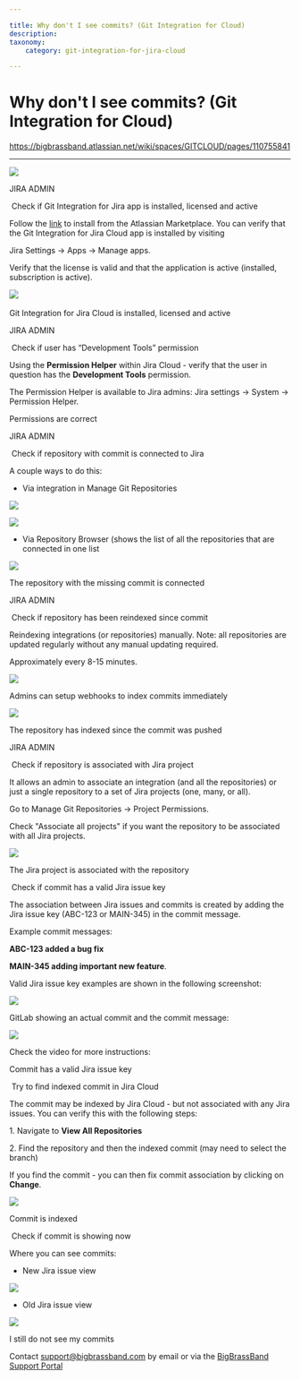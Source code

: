 ```yaml
---

title: Why don't I see commits? (Git Integration for Cloud)
description:
taxonomy:
    category: git-integration-for-jira-cloud

---
```


# Why don't I see commits? (Git Integration for Cloud)

<https://bigbrassband.atlassian.net/wiki/spaces/GITCLOUD/pages/110755841>

* * *

![](https://bigbrassband.atlassian.net/wiki/download/attachments/110755841/Asset%202@5x_1.png?version=4&modificationDate=1554913758813&cacheVersion=1&api=v2)

  

JIRA ADMIN

 Check if Git Integration for Jira app is installed, licensed and active

Follow the [link](https://marketplace.atlassian.com/apps/4984/git-integration-for-jira?hosting=cloud&tab=overview) to install from the Atlassian Marketplace. You can verify that the Git Integration for Jira Cloud app is installed by visiting

Jira Settings → Apps → Manage apps.

Verify that the license is valid and that the application is active (installed, subscription is active).   

![](https://bigbrassband.atlassian.net/wiki/download/thumbnails/110755841/manage-apps.png?version=1&modificationDate=1553619498618&cacheVersion=1&api=v2&width=800&height=388) 

Git Integration for Jira Cloud is installed, licensed and active

JIRA ADMIN

 Check if user has “Development Tools” permission

Using the **Permission Helper** within Jira Cloud - verify that the user in question has the **Development Tools** permission.

The Permission Helper is available to Jira admins: Jira settings → System → Permission Helper.

  

Permissions are correct

JIRA ADMIN

 Check if repository with commit is connected to Jira

A couple ways to do this:

*   Via integration in Manage Git Repositories

![](https://bigbrassband.atlassian.net/wiki/download/thumbnails/110755841/via-repo-1.png?version=3&modificationDate=1554317873812&cacheVersion=1&api=v2&width=800&height=388)

![](https://bigbrassband.atlassian.net/wiki/download/thumbnails/110755841/via-repo-2.png?version=4&modificationDate=1554318008865&cacheVersion=1&api=v2&width=800&height=388)

*   Via Repository Browser (shows the list of all the repositories that are connected in one list

![](https://bigbrassband.atlassian.net/wiki/download/thumbnails/110755841/reindex-since-commit.png?version=3&modificationDate=1554317871781&cacheVersion=1&api=v2&width=800&height=388)

The repository with the missing commit is connected

JIRA ADMIN

 Check if repository has been reindexed since commit

Reindexing integrations (or repositories) manually. Note: all repositories are updated regularly without any manual updating required.

Approximately every 8-15 minutes.

![](https://bigbrassband.atlassian.net/wiki/download/thumbnails/110755841/reindex-manually.png?version=3&modificationDate=1554317862621&cacheVersion=1&api=v2&width=800&height=388)

Admins can setup webhooks to index commits immediately

![](https://bigbrassband.atlassian.net/wiki/download/thumbnails/110755841/webhooks.png?version=3&modificationDate=1554317885518&cacheVersion=1&api=v2&width=800&height=388)

The repository has indexed since the commit was pushed

JIRA ADMIN

 Check if repository is associated with Jira project

It allows an admin to associate an integration (and all the repositories) or just a single repository to a set of Jira projects (one, many, or all).

Go to Manage Git Repositories → Project Permissions. 

Check "Associate all projects" if you want the repository to be associated with all Jira projects.

![](https://bigbrassband.atlassian.net/wiki/download/thumbnails/110755841/associate-projects.png?version=2&modificationDate=1554319092373&cacheVersion=1&api=v2&width=800&height=388)

The Jira project is associated with the repository

 Check if commit has a valid Jira issue key

The association between Jira issues and commits is created by adding the Jira issue key (ABC-123 or MAIN-345) in the commit message.

Example commit messages:

**ABC-123 added a bug fix**

**MAIN-345 adding important new feature**.

  

Valid Jira issue key examples are shown in the following screenshot:

![](https://bigbrassband.atlassian.net/wiki/download/thumbnails/110755841/valid-key.png?version=1&modificationDate=1554322237274&cacheVersion=1&api=v2&width=800&height=388)

GitLab showing an actual commit and the commit message:

![](https://bigbrassband.atlassian.net/wiki/download/thumbnails/110755841/gitlab.png?version=1&modificationDate=1554322268762&cacheVersion=1&api=v2&width=800&height=388)

Check the video for more instructions:

Commit has a valid Jira issue key

 Try to find indexed commit in Jira Cloud

The commit may be indexed by Jira Cloud - but not associated with any Jira issues. You can verify this with the following steps:

1. Navigate to **View All Repositories** 

2\. Find the repository and then the indexed commit (may need to select the branch)

If you find the commit - you can then fix commit association by clicking on **Change**.

![](https://bigbrassband.atlassian.net/wiki/download/thumbnails/110755841/5.gif?version=1&modificationDate=1553533096032&cacheVersion=1&api=v2&width=800&height=429)

Commit is indexed

 Check if commit is showing now

Where you can see commits:

*   New Jira issue view

![](https://bigbrassband.atlassian.net/wiki/download/thumbnails/110755841/new-jira.png?version=1&modificationDate=1554323932219&cacheVersion=1&api=v2&width=800&height=388)

*   Old Jira issue view

![](https://bigbrassband.atlassian.net/wiki/download/thumbnails/110755841/old-jira.png?version=1&modificationDate=1554323933624&cacheVersion=1&api=v2&width=800&height=388)

I still do not see my commits

Contact [support@bigbrassband.com](mailto:support@bigbrassband.com) by email or via the [BigBrassBand Support Portal](https://bigbrassband.atlassian.net/servicedesk/customer/portals)